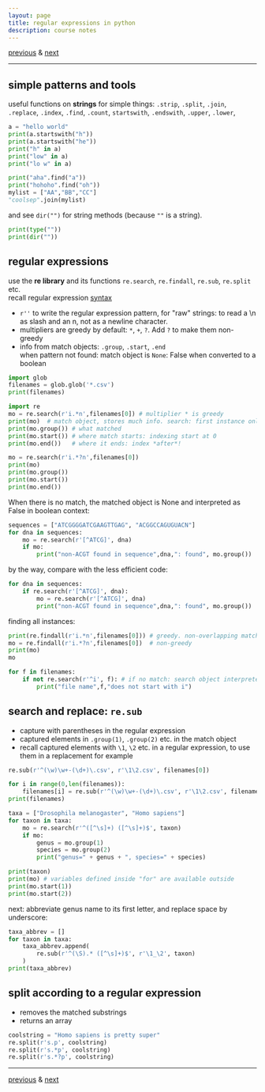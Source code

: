 ```yaml
---
layout: page
title: regular expressions in python
description: course notes
---
```

[previous](notes1025.html) &
[next](notes1101.html)

---

<!--
content was previously in ipython notebook #2:
[download](../assets/python/swcarpentry2.ipynb)
-->

## simple patterns and tools

useful functions on **strings** for simple things:
 `.strip`, `.split`, `.join`, `.replace`, `.index`, `.find`, `.count`,
 `startswith`, `.endswith`, `.upper`, `.lower`,

```python
a = "hello world"
print(a.startswith("h"))
print(a.startswith("he"))
print("h" in a)
print("low" in a)
print("lo w" in a)
```

```python
print("aha".find("a"))
print("hohoho".find("oh"))
mylist = ["AA","BB","CC"]
"coolsep".join(mylist)
```

and see `dir("")` for string methods (because `""` is a string).
```python
print(type(""))
print(dir(""))
```

## regular expressions

use the **re library** and its functions
`re.search`, `re.findall`,  `re.sub`, `re.split` etc.  
recall regular expression
[syntax](notes0922.html#regular-expressions-regexp)

- `r''` to write the regular expression pattern, for "raw" strings:
  to read a \n as slash and an n, not as a newline character.
- multipliers are greedy by default: `*`, `+`, `?`. Add `?` to make them non-greedy
- info from match objects: `.group`, `.start`,  `.end`  
  when pattern not found: match object is `None`: False when converted to a boolean

```python
import glob
filenames = glob.glob('*.csv')
print(filenames)

import re
mo = re.search(r'i.*n',filenames[0]) # multiplier * is greedy
print(mo)  # match object, stores much info. search: first instance only.
print(mo.group()) # what matched
print(mo.start()) # where match starts: indexing start at 0
print(mo.end())   # where it ends: index *after*!

mo = re.search(r'i.*?n',filenames[0])
print(mo)
print(mo.group())
print(mo.start())
print(mo.end())
```

When there is no match, the matched object is None and interpreted as False in boolean context:

```python
sequences = ["ATCGGGGATCGAAGTTGAG", "ACGGCCAGUGUACN"]
for dna in sequences:
    mo = re.search(r'[^ATCG]', dna)
    if mo:
        print("non-ACGT found in sequence",dna,": found", mo.group())
```

by the way, compare with the less efficient code:

```python
for dna in sequences:
    if re.search(r'[^ATCG]', dna):
        mo = re.search(r'[^ATCG]', dna)
        print("non-ACGT found in sequence",dna,": found", mo.group())
```

finding all instances:

```python
print(re.findall(r'i.*n',filenames[0])) # greedy. non-overlapping matches
mo = re.findall(r'i.*?n',filenames[0])  # non-greedy
print(mo)
mo
```

```python
for f in filenames:
    if not re.search(r'^i', f): # if no match: search object interpreted as False
        print("file name",f,"does not start with i")
```

## search and replace: `re.sub`

- capture with parentheses in the regular expression  
- captured elements in `.group(1)`, `.group(2)` etc. in the match object
- recall captured elements with `\1`, `\2` etc. in a regular expression,
  to use them in a replacement for example

```python
re.sub(r'^(\w)\w+-(\d+)\.csv', r'\1\2.csv', filenames[0])
```
```python
for i in range(0,len(filenames)):
    filenames[i] = re.sub(r'^(\w)\w+-(\d+)\.csv', r'\1\2.csv', filenames[i])
print(filenames)
```
```python
taxa = ["Drosophila melanogaster", "Homo sapiens"]
for taxon in taxa:
    mo = re.search(r'^([^\s]+) ([^\s]+)$', taxon)
    if mo:
        genus = mo.group(1)
        species = mo.group(2)
        print("genus=" + genus + ", species=" + species)

print(taxon)
print(mo) # variables defined inside "for" are available outside
print(mo.start(1))
print(mo.start(2))
```

next: abbreviate genus name to its first letter, and replace space by underscore:
```python
taxa_abbrev = []
for taxon in taxa:
    taxa_abbrev.append(
        re.sub(r'^(\S).* ([^\s]+)$', r'\1_\2', taxon)
    )
print(taxa_abbrev)
```

## split according to a regular expression

- removes the matched substrings
- returns an array

```python
coolstring = "Homo sapiens is pretty super"
re.split(r's.p', coolstring)
re.split(r's.*p', coolstring)
re.split(r's.*?p', coolstring)
```


---
[previous](notes1025.html) &
[next](notes1101.html)
